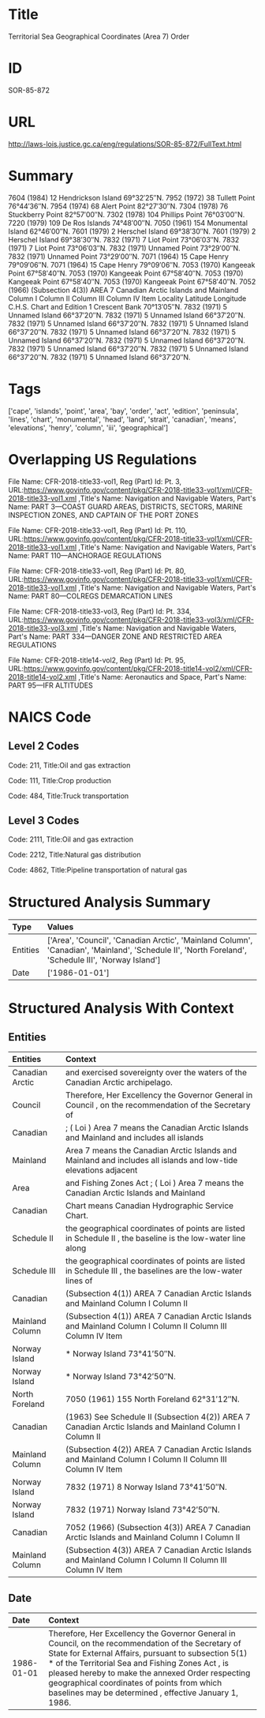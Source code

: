 # Title
Territorial Sea Geographical Coordinates (Area 7) Order


# ID
SOR-85-872

# URL
http://laws-lois.justice.gc.ca/eng/regulations/SOR-85-872/FullText.html


# Summary
7604 (1984) 12 Hendrickson Island 69°32′25″N.
7952 (1972) 38 Tullett Point 76°44′36″N.
7954 (1974) 68 Alert Point 82°27′30″N.
7304 (1978) 76 Stuckberry Point 82°57′00″N.
7302 (1978) 104 Phillips Point 76°03′00″N.
7220 (1979) 109 De Ros Islands 74°48′00″N.
7050 (1961) 154 Monumental Island 62°46′00″N.
7601 (1979) 2 Herschel Island 69°38′30″N.
7601 (1979) 2 Herschel Island 69°38′30″N.
7832 (1971) 7 Liot Point 73°06′03″N.
7832 (1971) 7 Liot Point 73°06′03″N.
7832 (1971) Unnamed Point 73°29′00″N.
7832 (1971) Unnamed Point 73°29′00″N.
7071 (1964) 15 Cape Henry 79°09′06″N.
7071 (1964) 15 Cape Henry 79°09′06″N.
7053 (1970) Kangeeak Point 67°58′40″N.
7053 (1970) Kangeeak Point 67°58′40″N.
7053 (1970) Kangeeak Point 67°58′40″N.
7053 (1970) Kangeeak Point 67°58′40″N.
7052 (1966) (Subsection 4(3)) AREA 7 Canadian Arctic Islands and Mainland Column I Column II Column III Column IV Item Locality Latitude Longitude C.H.S. Chart and Edition 1 Crescent Bank 70°13′05″N.
7832 (1971) 5 Unnamed Island 66°37′20″N.
7832 (1971) 5 Unnamed Island 66°37′20″N.
7832 (1971) 5 Unnamed Island 66°37′20″N.
7832 (1971) 5 Unnamed Island 66°37′20″N.
7832 (1971) 5 Unnamed Island 66°37′20″N.
7832 (1971) 5 Unnamed Island 66°37′20″N.
7832 (1971) 5 Unnamed Island 66°37′20″N.
7832 (1971) 5 Unnamed Island 66°37′20″N.
7832 (1971) 5 Unnamed Island 66°37′20″N.
7832 (1971) 5 Unnamed Island 66°37′20″N.


# Tags
['cape', 'islands', 'point', 'area', 'bay', 'order', 'act', 'edition', 'peninsula', 'lines', 'chart', 'monumental', 'head', 'land', 'strait', 'canadian', 'means', 'elevations', 'henry', 'column', 'iii', 'geographical']


# Overlapping US Regulations
File Name: CFR-2018-title33-vol1, Reg (Part) Id: Pt. 3, URL:https://www.govinfo.gov/content/pkg/CFR-2018-title33-vol1/xml/CFR-2018-title33-vol1.xml
,Title's Name: Navigation and Navigable Waters, Part's Name: PART 3—COAST GUARD AREAS, DISTRICTS, SECTORS, MARINE INSPECTION ZONES, AND CAPTAIN OF THE PORT ZONES

File Name: CFR-2018-title33-vol1, Reg (Part) Id: Pt. 110, URL:https://www.govinfo.gov/content/pkg/CFR-2018-title33-vol1/xml/CFR-2018-title33-vol1.xml
,Title's Name: Navigation and Navigable Waters, Part's Name: PART 110—ANCHORAGE REGULATIONS

File Name: CFR-2018-title33-vol1, Reg (Part) Id: Pt. 80, URL:https://www.govinfo.gov/content/pkg/CFR-2018-title33-vol1/xml/CFR-2018-title33-vol1.xml
,Title's Name: Navigation and Navigable Waters, Part's Name: PART 80—COLREGS DEMARCATION LINES

File Name: CFR-2018-title33-vol3, Reg (Part) Id: Pt. 334, URL:https://www.govinfo.gov/content/pkg/CFR-2018-title33-vol3/xml/CFR-2018-title33-vol3.xml
,Title's Name: Navigation and Navigable Waters, Part's Name: PART 334—DANGER ZONE AND RESTRICTED AREA REGULATIONS

File Name: CFR-2018-title14-vol2, Reg (Part) Id: Pt. 95, URL:https://www.govinfo.gov/content/pkg/CFR-2018-title14-vol2/xml/CFR-2018-title14-vol2.xml
,Title's Name: Aeronautics and Space, Part's Name: PART 95—IFR ALTITUDES




# NAICS Code
## Level 2 Codes
Code: 211, Title:Oil and gas extraction

Code: 111, Title:Crop production

Code: 484, Title:Truck transportation




## Level 3 Codes
Code: 2111, Title:Oil and gas extraction

Code: 2212, Title:Natural gas distribution

Code: 4862, Title:Pipeline transportation of natural gas







# Structured Analysis Summary
| Type     | Values                                                                                                                                              |
|:---------|:----------------------------------------------------------------------------------------------------------------------------------------------------|
| Entities | ['Area', 'Council', 'Canadian Arctic', 'Mainland Column', 'Canadian', 'Mainland', 'Schedule II', 'North Foreland', 'Schedule III', 'Norway Island'] |
| Date     | ['1986-01-01']                                                                                                                                      |


# Structured Analysis With Context
 


## Entities
| Entities        | Context                                                                                                         |
|:----------------|:----------------------------------------------------------------------------------------------------------------|
| Canadian Arctic | and exercised sovereignty over the waters of the Canadian Arctic  archipelago.                                  |
| Council         | Therefore, Her Excellency the Governor General in  Council , on the recommendation of the Secretary of          |
| Canadian        | ; ( Loi ) Area 7 means the Canadian Arctic Islands and Mainland and includes all islands                        |
| Mainland        | Area 7 means the Canadian Arctic Islands and Mainland and includes all islands and low-tide elevations adjacent |
| Area            | and Fishing Zones Act ; ( Loi ) Area 7 means the Canadian Arctic Islands and Mainland                           |
| Canadian        | Chart  means  Canadian  Hydrographic Service Chart.                                                             |
| Schedule II     | the geographical coordinates of points are listed in Schedule II , the baseline is the low-water line along     |
| Schedule III    | the geographical coordinates of points are listed in Schedule III , the baselines are the low-water lines of    |
| Canadian        | (Subsection 4(1)) AREA 7  Canadian Arctic Islands and Mainland Column I Column II                               |
| Mainland Column | (Subsection 4(1)) AREA 7 Canadian Arctic Islands and  Mainland Column I Column II Column III Column IV Item     |
| Norway Island   | *  Norway Island  73°41′50″N.                                                                                   |
| Norway Island   | *  Norway Island  73°42′50″N.                                                                                   |
| North Foreland  | 7050 (1961) 155  North Foreland  62°31′12″N.                                                                    |
| Canadian        | (1963) See Schedule II (Subsection 4(2)) AREA 7 Canadian Arctic Islands and Mainland Column I Column II         |
| Mainland Column | (Subsection 4(2)) AREA 7 Canadian Arctic Islands and Mainland Column I Column II Column III Column IV Item      |
| Norway Island   | 7832 (1971) 8  Norway Island  73°41′50″N.                                                                       |
| Norway Island   | 7832 (1971)  Norway Island  73°42′50″N.                                                                         |
| Canadian        | 7052 (1966) (Subsection 4(3)) AREA 7  Canadian Arctic Islands and Mainland Column I Column II                   |
| Mainland Column | (Subsection 4(3)) AREA 7 Canadian Arctic Islands and Mainland Column I Column II Column III Column IV Item      |


## Date
| Date       | Context                                                                                                                                                                                                                                                                                                                                                                        |
|:-----------|:-------------------------------------------------------------------------------------------------------------------------------------------------------------------------------------------------------------------------------------------------------------------------------------------------------------------------------------------------------------------------------|
| 1986-01-01 | Therefore, Her Excellency the Governor General in Council, on the recommendation of the Secretary of State for External Affairs, pursuant to subsection 5(1) *  of the  Territorial Sea and Fishing Zones Act , is pleased hereby to make the annexed  Order respecting geographical coordinates of points from which baselines may be determined , effective January 1, 1986. |


